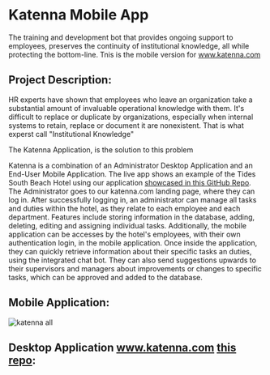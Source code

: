 # Katenna Mobile App

The training and development bot that provides ongoing support to employees, preserves the continuity of institutional knowledge, all while protecting the bottom-line. Tnis is the mobile version for www.katenna.com

## Project Description:

HR experts have shown that employees who leave an organization take a substantial amount of invaluable operational knowledge with them. It's difficult to replace or duplicate by organizations, especially when internal systems to retain, replace or document it are nonexistent. That is what experst call "Institutional Knowledge"

The Katenna Application, is the solution to this problem

Katenna is a combination of an Administrator Desktop Application and an End-User Mobile Application. The live app shows an example of the Tides South Beach Hotel using our application [showcased in this GitHub Repo](https://github.com/boyrajat/katenna). The Administrator goes to our katenna.com landing page, where they can log in. After successfully logging in, an administrator can manage all tasks and duties within the hotel, as they relate to each employee and each department. Features include storing information in the database, adding, deleting, editing and assigning individual tasks. Additionally, the mobile application can be accesses by the hotel's employees, with their own authentication login, in the mobile application. Once inside the application, they can quickly retrieve information about their specific tasks an duties, using the integrated chat bot. They can also send suggestions upwards to their supervisors and managers about improvements or changes to specific tasks, which can be approved and added to the database.

## Mobile Application:

![katenna all](https://user-images.githubusercontent.com/31390306/39430249-54a138cc-4c5b-11e8-9993-c4cbc2da1945.png)


## Desktop Application www.katenna.com [this repo](https://github.com/boyrajat/katenna):

